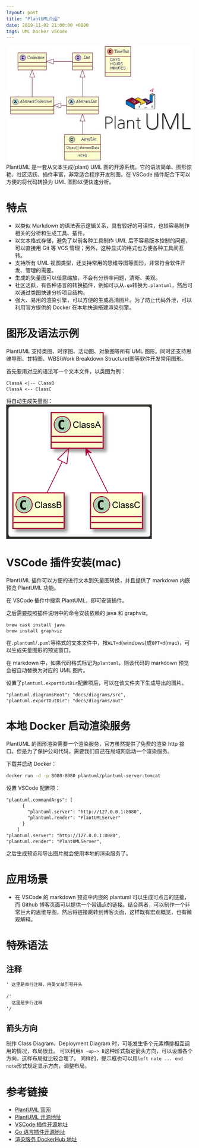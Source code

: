 ```yaml
---
layout: post
title: "PlantUML介绍"
date: 2019-11-02 21:00:00 +0800
tags: UML Docker VSCode
---
```


![PlantUML](/assets/images/2019-11-02-PlantUML_introduce_1.jpg)
PlantUML 是一套从文本生成(plant) UML 图的开源系统。它的语法简单、图形惊艳、社区活跃、插件丰富，非常适合程序开发制图，在 VSCode 插件配合下可以方便的将代码转换为 UML 图形以便快速分析。

# 特点

- 以类似 Markdown 的语法表示逻辑关系，具有较好的可读性，也较容易制作相关的分析和生成工具、插件。
- 以文本格式存储，避免了以前各种工具制作 UML 后不容易版本控制的问题，可以直接用 Git 等 VCS 管理；另外，这种显式的格式也方便各种工具间互转。
- 支持所有 UML 视图类型，还支持常用的思维导图等图形，非常符合软件开发、管理的需要。
- 生成的矢量图可以任意缩放，不会有分辨率问题，清晰、美观。
- 社区活跃，有各种语言的转换插件，例如可以从`.go`转换为`.plantuml`，然后可以通过类图快速分析项目结构。
- 强大、易用的渲染引擎，可以方便的生成高清图片。为了防止代码外泄，可以利用官方提供的 Docker 在本地快速搭建渲染引擎。

# 图形及语法示例

PlantUML 支持类图、时序图、活动图、对象图等所有 UML 图形。同时还支持思维导图、甘特图、WBS(Work Breakdown Structure)图等软件开发常用图形。

首先要用对应的语法写一个文本文件，以类图为例：

```plantuml
ClassA <|-- ClassB
ClassA <-- ClassC
```

将自动生成矢量图：
![ClassDiagram](/assets/images/2019-11-02-PlantUML_introduce_2.png)

# VSCode 插件安装(mac)

PlantUML 插件可以方便的进行文本到矢量图转换，并且提供了 markdown 内嵌预览 PlantUML 功能。

在 VSCode 插件中搜索 PlantUML，即可安装插件。

之后需要按照插件说明中的命令安装依赖的 java 和 graphviz。

```
brew cask install java
brew install graphviz
```

在`.plantuml`/`.puml`等格式的文本文件中，按`ALT+d`(windows)或`OPT+d`(mac)，可以生成矢量图形的预览窗口。

在 markdown 中，如果代码格式标记为`plantuml`，则该代码的 markdown 预览会被自动替换为对应的 UML 图片。

设置了`plantuml.exportOutDir`配置项后，可以在该文件夹下生成导出的图片。

```
"plantuml.diagramsRoot": "docs/diagrams/src",
"plantuml.exportOutDir": "docs/diagrams/out"
```

# 本地 Docker 启动渲染服务

PlantUML 的图形渲染需要一个渲染服务，官方虽然提供了免费的渲染 http 接口，但是为了保护公司代码，需要我们自己在局域网启动一个渲染服务。

下载并启动 Docker：

```bash
docker run -d -p 8080:8080 plantuml/plantuml-server:tomcat
```

设置 VSCode 配置项：

```
"plantuml.commandArgs": [
      {
        "plantuml.server": "http://127.0.0.1:8080",
        "plantuml.render": "PlantUMLServer"
      }
    ]
"plantuml.server": "http://127.0.0.1:8080",
"plantuml.render": "PlantUMLServer",
```

之后生成预览和导出图片就会使用本地的渲染服务了。

# 应用场景

- 在 VSCode 的 markdown 预览中内嵌的 plantuml 可以生成可点击的链接，而 Github 博客页面可以提供一个带锚点的链接。结合两者，可以制作一个非常巨大的思维导图，然后将链接跳转到博客页面，这样既有宏观概览，也有微观解释。

# 特殊语法

## 注释

```plantuml
' 这里是单行注释，用英文单引号开头

/'
  这里是多行注释
'/
```

## 箭头方向

制作 Class Diagram、Deployment Diagram 时，可能发生多个元素横排相互调用的情况，布局很丑。
可以利用`A -up-> B`这种形式指定箭头方向，可以设置各个方向，这样布局就比较合理了。
同样的，提示框也可以用`left note ... end note`形式规定显示方向，调整布局。

# 参考链接

- [PlantUML 官网](http://plantuml.com/index)
- [PlantUML 开源地址](https://github.com/plantuml/plantuml)
- [VSCode 插件开源地址](https://github.com/qjebbs/vscode-plantuml)
- [Go 语言插件开源地址](https://github.com/jfeliu007/goplantuml)
- [渲染服务 DockerHub 地址](https://hub.docker.com/r/plantuml/plantuml-server)
